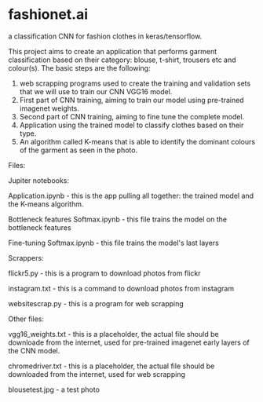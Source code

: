 # fashionet.ai
a classification CNN for fashion clothes in keras/tensorflow.

This project aims to create an application that performs garment classification based on their category: blouse, t-shirt, trousers etc and colour(s). The basic steps are the following:

1) web scrapping programs used to create the training and validation sets that we will use to train our CNN VGG16 model. 
2) First part of CNN training, aiming to train our model using pre-trained imagenet weights.
3) Second part of CNN training, aiming to fine tune the complete model.
4) Application using the trained model to classify clothes based on their type.
5) An algorithm called K-means that is able to identify the dominant colours of the garment as seen in the photo.

Files:

Jupiter notebooks:

Application.ipynb - this is the app pulling all together: the trained model and the K-means algorithm.

Bottleneck features Softmax.ipynb - this file trains the model on the bottleneck features

Fine-tuning Softmax.ipynb - this file trains the model's last layers 

Scrappers:

flickr5.py - this is a program to download photos from flickr

instagram.txt - this is a command to download photos from instagram 

websitescrap.py - this is a program for web scrapping

Other files:

vgg16_weights.txt - this is a placeholder, the actual file should be downloade from the internet, used for pre-trained imagenet early layers of the CNN model.

chromedriver.txt - this is a placeholder, the actual file should be downloaded from the internet, used for web scrapping

blousetest.jpg - a test photo
